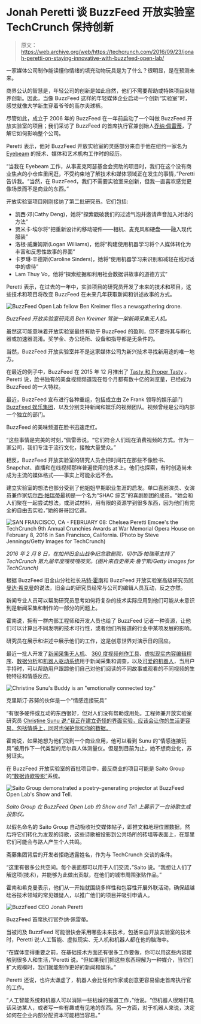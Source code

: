 # Jonah Peretti 谈 BuzzFeed 开放实验室 TechCrunch 保持创新

> 原文：<https://web.archive.org/web/https://techcrunch.com/2016/09/23/jonah-peretti-on-staying-innovative-with-buzzfeed-open-lab/>

一家媒体公司制作能读懂你情绪的填充动物玩具是为了什么？很明显，是在预测未来。

商界公认的智慧是，年轻公司的创新是如此自然，他们不需要帮助或特殊项目来培养创新。因此，当像 BuzzFeed 这样的年轻媒体企业启动一个创新“实验室”时，感觉就像大学新生穿着爷爷的高尔夫球裤。

尽管如此，成立于 2006 年的 BuzzFeed 在一年前启动了一个叫做 BuzzFeed 开放实验室的项目；我们采访了 BuzzFeed 的首席执行官兼创始人[乔纳·佩雷蒂](https://web.archive.org/web/20221230091738/https://techcrunch.com/tag/jonah-peretti/)，了解它如何影响整个公司。

Peretti 表示，他对 BuzzFeed 开放实验室的灵感部分来自于他在纽约一家名为 [Eyebeam](https://web.archive.org/web/20221230091738/http://eyebeam.org/) 的技术、媒体和艺术机构工作时的经历。

“当我在 Eyebeam 工作，从事麦克阿瑟基金会资助的项目时，我们在这个没有商业焦点的小仓库里闲逛，不受约束地了解技术和媒体领域正在发生的事情，”Peretti 告诉我。“当然，在 BuzzFeed，我们不需要实验室来创新，但我一直喜欢感觉更像场景而不是商业的东西。”

开放实验室项目刚刚接纳了第二批研究员。它们包括:

*   凯西·邓(Cathy Deng)，她将“探索戳破我们的过滤气泡并邀请声音加入对话的方法”
*   贾米卡·埃尔将“把重新设计的移动硬件——相机、麦克风和硬盘——融入现代服装”
*   洛根·威廉姆斯(Logan Williams)，他将“构建使用机器学习将个人媒体转化为丰富和反思性故事的界面”
*   卡罗琳·辛德斯(Caroline Sinders)，她将“使用机器学习来识别和减轻在线对话中的虐待”
*   Lam Thuy Vo，他将“探索挖掘和利用社会数据讲故事的道德方式”

Peretti 表示，在过去的一年中，实验项目的研究员开发了未来的技术和项目，这些技术和项目将改变 BuzzFeed 在未来几年获取新闻和讲述故事的方式。

![BuzzFeed Open Lab fellow Ben Kreimer flies a newsgathering drone. ](img/de6c87d396a6ea13f86735bae9077620.png)

*BuzzFeed 开放实验室研究员 Ben Kreimer 驾驶一架新闻采集无人机。*

虽然这可能意味着开放实验室最终有助于 BuzzFeed 的盈利，但不要将其与孵化器或加速器混淆。奖学金、办公场所、设备和指导都是无条件的。

当然，BuzzFeed 开放实验室并不是这家媒体公司为新兴技术寻找新用途的唯一地方。

在最近的例子中，BuzzFeed 在 2015 年 12 月推出了 [Tasty 和 Proper Tasty](https://web.archive.org/web/20221230091738/https://www.buzzfeed.com/tasty) 。Peretti 说，脸书独有的美食视频频道现在每个月都有数十亿的浏览量，已经成为 BuzzFeed 的一大特权。

最近，BuzzFeed 宣布进行各种重组，包括成立由 Ze Frank 领导的娱乐部门 [BuzzFeed 娱乐集团](https://web.archive.org/web/20221230091738/https://www.buzzfeed.com/entertainment)，以及分别支持新闻和娱乐的视频团队。视频曾经是公司内部一个独立的部门。

BuzzFeed 的美味频道在脸书迅速走红。

“这些事情是完美的时刻，”佩雷蒂说。“它们符合人们现在消费视频的方式。作为一家公司，我们专注于流行文化，接触大量受众。”

相反，BuzzFeed 开放实验室的研究人员会把时间花在那些不像脸书、Snapchat、直播和在线视频那样普遍使用的技术上。他们也探索，有时创造尚未成为主流的媒体格式——事实上可能永远不会。

建立实验室的想法也部分受到了他姐姐早期职业生涯的启发。单口喜剧演员、女演员兼作家[切尔西·帕瑞蒂](https://web.archive.org/web/20221230091738/https://techcrunch.com/2016/02/08/comedian-chelsea-peretti-skewers-techs-lack-of-diversity-on-demand-economy-at-crunchies-awards/)最初是一个名为“SHAC 综艺”的喜剧剧团的成员。“她会和人们聚在一起尝试想法，或测试材料，用有限的资源学到很多东西，因为他们有完全的自由去实验，”她的哥哥回忆道。

![SAN FRANCISCO, CA - FEBRUARY 08: Chelsea Peretti Emcee's the TechCrunch 9th Annual Crunchies Awards at War Memorial Opera House on February 8, 2016 in San Francisco, California. (Photo by Steve Jennings/Getty Images for TechCrunch)](img/6897060d885fe719619c63239eb5ef61.png)

*2016 年 2 月 8 日，在加州旧金山战争纪念歌剧院，切尔西·帕瑞蒂主持了 TechCrunch 第九届年度嘎吱嘎吱奖。(图片来自史蒂夫·詹宁斯/Getty Images for TechCrunch)*

根据 BuzzFeed 旧金山分社社长[马特·霍南](https://web.archive.org/web/20221230091738/https://www.buzzfeed.com/mathonan)和 BuzzFeed 开放实验室高级研究员[阿曼达·希克曼](https://web.archive.org/web/20221230091738/https://www.buzzfeed.com/amandahickman)的说法，旧金山的研究员经常与公司的编辑人员互动，反之亦然。

新闻专业人员可以帮助研究员思考如何将复杂的技术实际应用到他们可能从未意识到是新闻采集和制作的一部分的问题上。

霍南说，拥有一群内部工程师和开发人员也给了 BuzzFeed 记者一种资源，让他们可以计算出不同发明的技术可行性，或者他们所报道的行业中某项发展的影响。

研究员在展示和讲述中展示他们的工作，这是创意世界对演示日的回应。

最近一批人开发了[新闻采集无人机](https://web.archive.org/web/20221230091738/https://www.buzzfeed.com/ainsleysutherland/making-the-valley-fire-video)、 [360 度视频创作工具](https://web.archive.org/web/20221230091738/https://www.buzzfeed.com/alexkantrowitz/directors-cut-how-we-filmed-the-giants-opening-day-in-360-de?utm_term=.nxkvQprOJ#.dg02VW9Xe)、[虚拟现实内容编辑程序](https://web.archive.org/web/20221230091738/https://www.buzzfeed.com/benkreimer/google-earth-3d-for-vr?utm_term=.rg9mR4yx1#.sjqLEWABz)、[数据分析](https://web.archive.org/web/20221230091738/https://www.buzzfeed.com/westleyargentum/automated-journalism-that-works-with-journalists?utm_term=.mfpNmgPR6#.vdADrmJlq)和[机器人驱动系统](https://web.archive.org/web/20221230091738/https://www.buzzfeed.com/westleyargentum/under-the-hood-of-buzzbot?utm_term=.af4GYP5XD#.nr7Qv9yOK)用于新闻采集和调查，以及[可爱的机器人](https://web.archive.org/web/20221230091738/https://www.buzzfeed.com/christinesunu/non-dystopian-emotional-robots?utm_term=.wmp92BG53#.maQmoA7MG)，当用户手持时，可以帮助用户跟踪他们自己对他们阅读的不同故事或观看的不同视频的生物特征和情感反应。

![Christine Sunu's Buddy is an "emotionally connected toy." ](img/2ac7b233d1e8cc5f8904fd8fcbfe7ef9.png)

克里斯汀·苏努的伙伴是一个“情感连接玩具”

“有很多硬件或互动的东西很好，但对人们没有帮助或用处。工程师兼开放实验室研究员 [Christine Sunu 说:“我正在建立奇怪的界面实验，应该会让你的生活更容易，包括情感上，同时也保护你和你的数据。](https://web.archive.org/web/20221230091738/https://www.buzzfeed.com/christinesunu?language=en)

霍南说，如果她想为他们找到一个商业应用，他可以看到 Sunu 的“情感连接玩具”被用作下一代类型的尼尔森人体测量仪。但是到目前为止，她不想商业化，苏努证实。

在 BuzzFeed 开放实验室的首批项目中，最反商业的项目可能是 Saito Group 的[“数据诗歌投影”](https://web.archive.org/web/20221230091738/https://www.buzzfeed.com/saito/tech-class-and-bots)系统。

![Saito Group demonstrated a poetry-generating projector at BuzzFeed Open Lab's Show and Tell. ](img/ed8c71a4c58d35e98dce880af669af09.png)

*Saito Group 在 BuzzFeed Open Lab 的 Show and Tell 上展示了一台诗歌生成投影仪。*

以假名命名的 Saito Group 自动吸收社交媒体帖子，即推文和地理位置数据，然后将它们转化为发现的诗歌，这些诗歌被投影到公共场所的砖墙等表面上，在那里它们可能会与路人产生个人共鸣。

斋藤集团背后的开发者拒绝透露姓名，作为与 TechCrunch 交谈的条件。

“这里有很多公共空间。每个表面都可以用于人们交流，”Saito 说。“我想让人们了解这项(技术)，并能够为此做出贡献，在他们的城市周围张贴作品。”

霍南和希克曼表示，他们从一开始就围绕多样性和包容性开展外联活动，确保超越硅谷技术领域的常见嫌疑人，以推广他们的项目并吸引申请人。

![BuzzFeed CEO Jonah Peretti](img/7811af63530bd791cd4f70b716091032.png)

BuzzFeed 首席执行官乔纳·佩雷蒂。

当被问及 BuzzFeed 可能很快会采用哪些未来技术，包括来自开放实验室的技术时，Peretti 说:人工智能、虚拟现实、无人机和机器人都在他的脑海中。

“在媒体变得重要之前，在基础技术方面还有很多工作要做，你可以用这些内容接触到很多人和生活，”Peretti 说。“但如果我们把这些东西理解为一种媒介，当它们扩大规模时，我们就能制作更好的新闻和娱乐。”

Peretti 还说，也许太谦虚了，机器人会比任何作家或创意更容易偷走首席执行官的工作。

“人工智能系统和机器人可以消除一些枯燥的报道工作，”他说。“但机器人很难打电话采访某人，或者写一些有趣或有见地的东西。另一方面，对于机器人来说，决定如何在企业内部分配资本可能相当容易。”